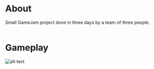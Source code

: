# About<br>
Small GameJam project done in three days by a team of three people.<br><br>
# Gameplay<br>
![alt text](https://www.youtube.com/watch?v=JdE_kFOXBYU&embeds_referring_euri=https%3A%2F%2Falsg.itch.io%2Fscratching&source_ve_path=MjM4NTE)